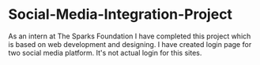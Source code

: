 # Social-Media-Integration-Project
As an intern at The Sparks Foundation I have completed this project which is based on web development and designing. I have created login page for two social media platform. It's not actual login for this sites. 

